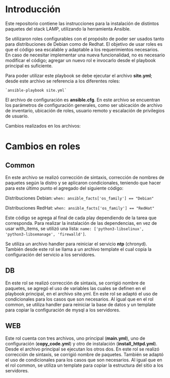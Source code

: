 # Introducción

Este repositorio contiene las instrucciones para la instalación de distintos paquetes del stack LAMP, utilizando la herramienta Ansible.

Se utilizaron roles configurables con el propósito de poder ser usados tanto para distribuciones de Debian como de Redhat.
El objetivo de usar roles es que el código sea escalable y adaptable a los requerimientos necesarios. En caso de necesitar implementar una nueva funcionalidad, no es necesario modificar el código; agregar un nuevo rol e invocarlo desde el playbook principal es suficiente.

Para poder utilizar este playbook se debe ejecutar el archivo **site.yml**; desde este archivo se referencia a los diferentes roles:

	`ansible-playbook site.yml`

El archivo de configuración es **ansible.cfg**. En este archivo se encuentran los parámetros de configuración generales, como ser ubicación de archivo de inventario, ubicación de roles, usuario remoto y escalación de privilegios de usuario.

Cambios realizados en los archivos:
# Cambios en roles
## Common
En este archivo se realizó corrección de sintaxis, corrección de nombres de paquetes según la distro y se aplicaron condicionales, teniendo que hacer para este último punto el agregado del siguiente código:

Distribuciones Debian:
`when: ansible_facts['os_family'] == "Debian"`

Distribuciones RedHat:
`when: ansible_facts['os_family'] == "RedHat"`


Este código se agrega al final de cada play dependiendo de la tarea que corresponda.
Para realizar la instalación de las dependencias, en vez de usar with_items, se utilizó una lista:
`name: ['python3-libselinux', 'python3-libsemanage', 'firewalld']`.

Se utiliza un archivo handler para reiniciar el servicio **ntp** (chronyd).
También desde este rol se llama a un archivo template el cual copia la configuración del servicio a los servidores.


## DB
En este rol se realizó corrección de sintaxis, se corrigió nombre de paquetes, se agregó el uso de variables las cuales se definen en el playbook principal, en el archivo site.yml.
En este rol se adaptó el uso de condicionales para los casos que son necesarios.
Al igual que en el rol common, se utiliza handler para reiniciar la base de datos y un template para copiar la configuración de  mysql a los servidores.


## WEB
Este rol cuenta con tres archivos, uno principal (**main.yml**), uno de configuración (**copy_code.yml**) y otro de instalación (**install_httpd.yml**). Desde el archivo principal se ejecutan los otros dos.
En este rol se realizó corrección de sintaxis, se corrigió nombre de paquetes.
También se adaptó el uso de condicionales para los casos que son necesarios.
Al igual que en el rol common, se utiliza un template para copiar la estructura del sitio a los servidores.
